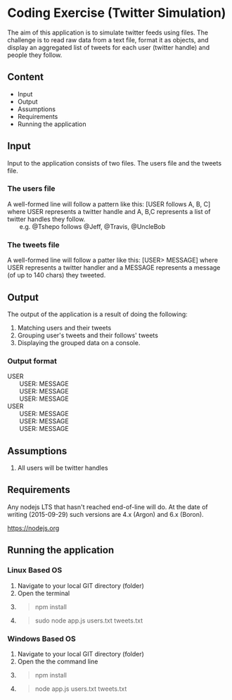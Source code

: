 # Coding Exercise (Twitter Simulation)

The aim of this application is to simulate twitter feeds using files. The challenge is to read raw data from a text file, format it as objects, and display an aggregated list of tweets for each user (twitter handle) and people they follow. 

## Content  

* Input
* Output
* Assumptions
* Requirements
* Running the application

## Input  

Input to the application consists of two files. The users file and the tweets file.  

### The users file 

A well-formed line will follow a pattern like this: [USER follows A, B, C] where USER represents a twitter handle and A, B,C represents a list of twitter handles they follow.   
   &nbsp;&nbsp;&nbsp;&nbsp;&nbsp;&nbsp; e.g. @Tshepo follows @Jeff, @Travis, @UncleBob

### The tweets file

A well-formed line will follow a patter like this: [USER> MESSAGE] where USER represents a twitter handler and a MESSAGE represents a message (of up to 140 chars) they tweeted.

 ## Output  

 The output of the application is a result of doing the following:
 
 1. Matching users and their tweets
 2. Grouping user's tweets and their follows' tweets
 3. Displaying the grouped data on a console.  

### Output format

USER   
    &nbsp;&nbsp;&nbsp;&nbsp;&nbsp;&nbsp;<tab> USER: MESSAGE   
    &nbsp;&nbsp;&nbsp;&nbsp;&nbsp;&nbsp;<tab> USER: MESSAGE   
    &nbsp;&nbsp;&nbsp;&nbsp;&nbsp;&nbsp;<tab> USER: MESSAGE   
USER   
    &nbsp;&nbsp;&nbsp;&nbsp;&nbsp;&nbsp;<tab> USER: MESSAGE   
    &nbsp;&nbsp;&nbsp;&nbsp;&nbsp;&nbsp;<tab> USER: MESSAGE   
    &nbsp;&nbsp;&nbsp;&nbsp;&nbsp;&nbsp;<tab> USER: MESSAGE   

## Assumptions  

1. All users will be twitter handles

## Requirements  

Any nodejs LTS that hasn't reached end-of-line will do. At the date of writing (2015-09-29) such versions are 4.x (Argon) and 6.x (Boron).

https://nodejs.org

## Running the application  

### Linux Based OS

1. Navigate to your local GIT directory (folder)
2. Open the terminal 
3. > npm install 
4. > sudo node app.js  users.txt tweets.txt

### Windows Based OS

1. Navigate to your local GIT directory (folder)
2. Open the the command line 
3. > npm install 
4. > node app.js  users.txt tweets.txt
